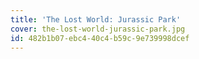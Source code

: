 ```yaml
---
title: 'The Lost World: Jurassic Park'
cover: the-lost-world-jurassic-park.jpg
id: 482b1b07-ebc4-40c4-b59c-9e739998dcef
---
```

